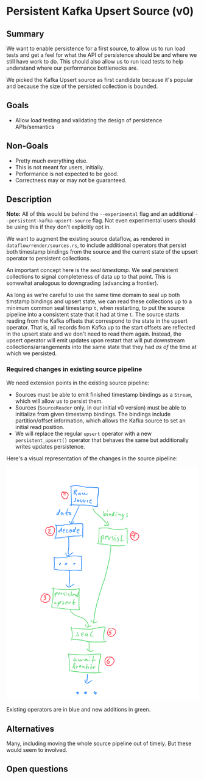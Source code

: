 # Persistent Kafka Upsert Source (v0)

## Summary

We want to enable persistence for a first source, to allow us to run load tests
and get a feel for what the API of persistence should be and where we still
have work to do. This should also allow us to run load tests to help understand
where our performance bottlenecks are.

We picked the Kafka Upsert source as first candidate because it's popular and
because the size of the persisted collection is bounded.

## Goals

- Allow load testing and validating the design of persistence APIs/semantics

## Non-Goals

- Pretty much everything else.
- This is not meant for users, initially.
- Performance is not expected to be good.
- Correctness may or may not be guaranteed.

## Description

**Note:** All of this would be behind the `--experimental` flag and an
additional `--persistent-kafka-upsert-source` flag. Not even experimental users
should be using this if they don't explicitly opt in.

We want to augment the existing source dataflow, as rendered in
`dataflow/render/sources.rs`, to include additional operators that persist both
timestamp bindings from the source and the current state of the upsert
operator to persistent collections.

An important concept here is the _seal timestamp_. We seal persistent
collections to signal completeness of data up to that point. This is somewhat
analogous to downgrading (advancing a frontier).

As long as we're careful to use the same time domain to seal up both timstamp
bindings and upsert state, we can read these collections up to a minimum common
seal timestamp `t`, when restarting, to put the source pipeline into a
consistent state that it had at time `t`. The source starts reading from the
Kafka offsets that correspond to the state in the upsert operator. That is, all
records from Kafka up to the start offsets are reflected in the upsert state
and we don't need to read them again. Instead, the upsert operator will emit
updates upon restart that will put downstream collections/arrangements into the
same state that they had _as of_ the time at which we persisted.

### Required changes in existing source pipeline

We need extension points in the existing source pipeline:

- Sources must be able to emit finished timestamp bindings as a `Stream`, which
  will allow us to persist them. 
- Sources (`SourceReader` only, in our initial v0 version) must be able to
  initialize from given timestamp bindings. The bindings include
  partition/offset information, which allows the Kafka source to set an initial
  read position.
- We will replace the regular `upsert` operator with a new
  `persistent_upsert()` operator that behaves the same but additionally writes
  updates persistence.

Here's a visual representation of the changes in the source pipeline:

![kafka-source](./static/persistent-kafka-upsert-v0.png)

Existing operators are in blue and new additions in green.

## Alternatives

Many, including moving the whole source pipeline out of timely. But these would
seem to involved.

## Open questions

